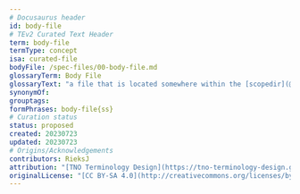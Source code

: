 ```yaml
---
# Docusaurus header
id: body-file
# TEv2 Curated Text Header
term: body-file
termType: concept
isa: curated-file
bodyFile: /spec-files/00-body-file.md
glossaryTerm: Body File
glossaryText: "a file that is located somewhere within the [scopedir](@), and that contains the [body](@) of a [curated text](@). The [header](@) of that [curated text](@) has a field `bodyFile` that specifes its location within the [scopedir](@)."
synonymOf:
grouptags:
formPhrases: body-file{ss}
# Curation status
status: proposed
created: 20230723
updated: 20230723
# Origins/Acknowledgements
contributors: RieksJ
attribution: "[TNO Terminology Design](https://tno-terminology-design.github.io/tev2-specifications/docs)"
originalLicense: "[CC BY-SA 4.0](http://creativecommons.org/licenses/by-sa/4.0/?ref=chooser-v1)"
---
```

